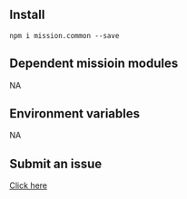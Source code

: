 
## Install 

```shell
npm i mission.common --save
```
## Dependent missioin modules
NA
## Environment variables 
NA
## Submit an issue
[Click here](https://github.com/mission-io/issues/issues)

